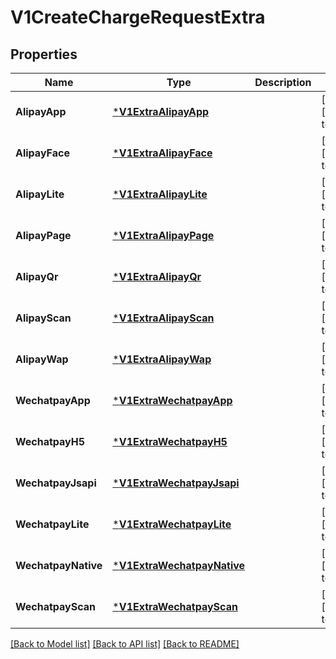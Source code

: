 # V1CreateChargeRequestExtra

## Properties
Name | Type | Description | Notes
------------ | ------------- | ------------- | -------------
**AlipayApp** | [***V1ExtraAlipayApp**](v1ExtraAlipayApp.md) |  | [optional] [default to null]
**AlipayFace** | [***V1ExtraAlipayFace**](v1ExtraAlipayFace.md) |  | [optional] [default to null]
**AlipayLite** | [***V1ExtraAlipayLite**](v1ExtraAlipayLite.md) |  | [optional] [default to null]
**AlipayPage** | [***V1ExtraAlipayPage**](v1ExtraAlipayPage.md) |  | [optional] [default to null]
**AlipayQr** | [***V1ExtraAlipayQr**](v1ExtraAlipayQr.md) |  | [optional] [default to null]
**AlipayScan** | [***V1ExtraAlipayScan**](v1ExtraAlipayScan.md) |  | [optional] [default to null]
**AlipayWap** | [***V1ExtraAlipayWap**](v1ExtraAlipayWap.md) |  | [optional] [default to null]
**WechatpayApp** | [***V1ExtraWechatpayApp**](v1ExtraWechatpayApp.md) |  | [optional] [default to null]
**WechatpayH5** | [***V1ExtraWechatpayH5**](v1ExtraWechatpayH5.md) |  | [optional] [default to null]
**WechatpayJsapi** | [***V1ExtraWechatpayJsapi**](v1ExtraWechatpayJsapi.md) |  | [optional] [default to null]
**WechatpayLite** | [***V1ExtraWechatpayLite**](v1ExtraWechatpayLite.md) |  | [optional] [default to null]
**WechatpayNative** | [***V1ExtraWechatpayNative**](v1ExtraWechatpayNative.md) |  | [optional] [default to null]
**WechatpayScan** | [***V1ExtraWechatpayScan**](v1ExtraWechatpayScan.md) |  | [optional] [default to null]

[[Back to Model list]](../README.md#documentation-for-models) [[Back to API list]](../README.md#documentation-for-api-endpoints) [[Back to README]](../README.md)


